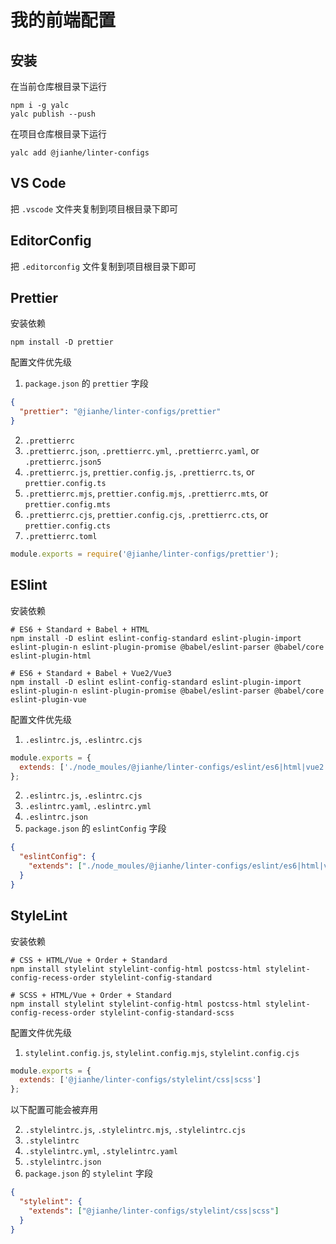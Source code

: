 # 我的前端配置

## 安装

在当前仓库根目录下运行

```shell
npm i -g yalc
yalc publish --push
```

在项目仓库根目录下运行

```shell
yalc add @jianhe/linter-configs
```

## VS Code

把 `.vscode` 文件夹复制到项目根目录下即可

## EditorConfig

把 `.editorconfig` 文件复制到项目根目录下即可

## Prettier

安装依赖

```shell
npm install -D prettier
```

配置文件优先级

1. `package.json` 的 `prettier` 字段

```json
{
  "prettier": "@jianhe/linter-configs/prettier"
}
```

2. `.prettierrc`
3. `.prettierrc.json`, `.prettierrc.yml`, `.prettierrc.yaml`, or `.prettierrc.json5`
4. `.prettierrc.js`, `prettier.config.js`, `.prettierrc.ts`, or `prettier.config.ts`
5. `.prettierrc.mjs`, `prettier.config.mjs`, `.prettierrc.mts`, or `prettier.config.mts`
6. `.prettierrc.cjs`, `prettier.config.cjs`, `.prettierrc.cts`, or `prettier.config.cts`
7. `.prettierrc.toml`

```js
module.exports = require('@jianhe/linter-configs/prettier');
```

## ESlint

安装依赖

```shell
# ES6 + Standard + Babel + HTML
npm install -D eslint eslint-config-standard eslint-plugin-import eslint-plugin-n eslint-plugin-promise @babel/eslint-parser @babel/core eslint-plugin-html

# ES6 + Standard + Babel + Vue2/Vue3
npm install -D eslint eslint-config-standard eslint-plugin-import eslint-plugin-n eslint-plugin-promise @babel/eslint-parser @babel/core eslint-plugin-vue
```

配置文件优先级

1. `.eslintrc.js`, `.eslintrc.cjs`

```js
module.exports = {
  extends: ['./node_moules/@jianhe/linter-configs/eslint/es6|html|vue2|vue3']
};
```

2. `.eslintrc.js`, `.eslintrc.cjs`
3. `.eslintrc.yaml`, `.eslintrc.yml`
4. `.eslintrc.json`
5. `package.json` 的 `eslintConfig` 字段

```json
{
  "eslintConfig": {
    "extends": ["./node_moules/@jianhe/linter-configs/eslint/es6|html|vue2|vue3"]
  }
}
```

## StyleLint

安装依赖

```shell
# CSS + HTML/Vue + Order + Standard
npm install stylelint stylelint-config-html postcss-html stylelint-config-recess-order stylelint-config-standard

# SCSS + HTML/Vue + Order + Standard
npm install stylelint stylelint-config-html postcss-html stylelint-config-recess-order stylelint-config-standard-scss
```

配置文件优先级

1. `stylelint.config.js`, `stylelint.config.mjs`, `stylelint.config.cjs`

```js
module.exports = {
  extends: ['@jianhe/linter-configs/stylelint/css|scss']
};
```

以下配置可能会被弃用

2. `.stylelintrc.js`, `.stylelintrc.mjs`, `.stylelintrc.cjs`
3. `.stylelintrc`
4. `.stylelintrc.yml`, `.stylelintrc.yaml`
5. `.stylelintrc.json`
6. `package.json` 的 `stylelint` 字段

```json
{
  "stylelint": {
    "extends": ["@jianhe/linter-configs/stylelint/css|scss"]
  }
}
```
